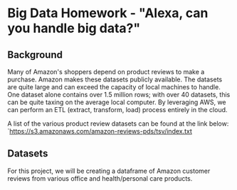 # Big Data Homework - "Alexa, can you handle big data?"

## Background

Many of Amazon's shoppers depend on product reviews to make a purchase. Amazon makes these datasets publicly available. The datasets are quite large and can exceed the capacity of local machines to handle. One dataset alone contains over 1.5 million rows; with over 40 datasets, this can be quite taxing on the average local computer. By leveraging AWS, we can perform an ETL (extract, transform, load) process entirely in the cloud.

A list of the various product review datasets can be found at the link below:
`https://s3.amazonaws.com/amazon-reviews-pds/tsv/index.txt

## Datasets
For this project, we will be creating a dataframe of Amazon customer reviews from various office and health/personal care products.



